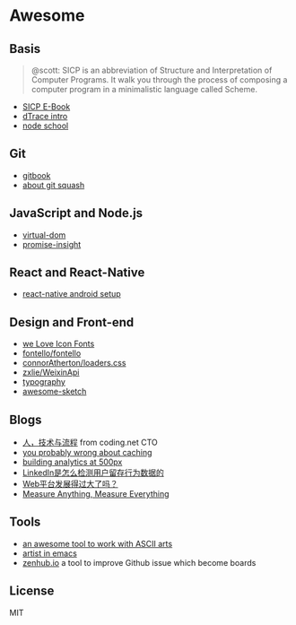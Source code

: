 # Awesome

## Basis

> @scott: SICP is an abbreviation of Structure and Interpretation of Computer Programs. It walk you through the process of composing a computer program in a minimalistic language called Scheme.

- [SICP E-Book](https://github.com/sarabander/sicp)
- [dTrace intro](http://dtrace.org/guide/chp-intro.html)
- [node school](http://nodeschool.io/)

## Git

- [gitbook](https://www.gitbook.com)
- [about git squash](https://ariejan.net/2011/07/05/git-squash-your-latests-commits-into-one/)

## JavaScript and Node.js

- [virtual-dom](https://github.com/Matt-Esch/virtual-dom)
- [promise-insight](http://shangchun.net/promise-insight.html)

## React and React-Native

- [react-native android setup](https://facebook.github.io/react-native/docs/android-setup.html#content)

## Design and Front-end

- [we Love Icon Fonts](http://weloveiconfonts.com/)
- [fontello/fontello](https://github.com/fontello/fontello/wiki/Introduction)
- [connorAtherton/loaders.css](https://github.com/ConnorAtherton/loaders.css)
- [zxlie/WeixinApi](https://github.com/zxlie/WeixinApi)
- [typography](http://discover.typography.com/)
- [awesome-sketch](https://github.com/diessica/awesome-sketch)

## Blogs

- [人，技术与流程](https://cnodejs.org/topic/55efc6caee70a7cb60cdb439) from coding.net CTO
- [you probably wrong about caching](https://msol.io/blog/tech/youre-probably-wrong-about-caching/)
- [building analytics at 500px](https://medium.com/@samson_hu/building-analytics-at-500px-92e9a7005c83)
- [LinkedIn是怎么检测用户留存行为数据的](http://36kr.com/p/5038472.html)
- [Web平台发展得过大了吗？](http://www.w3ctech.com/topic/1549)
- [Measure Anything, Measure Everything](https://codeascraft.com/2011/02/15/measure-anything-measure-everything/)

## Tools

- [an awesome tool to work with ASCII arts](http://ditaa.sourceforge.net/)
- [artist in emacs](http://www.cinsk.org/emacs/emacs-artist.html)
- [zenhub.io](https://www.zenhub.io/) a tool to improve Github issue which become boards

## License

MIT

